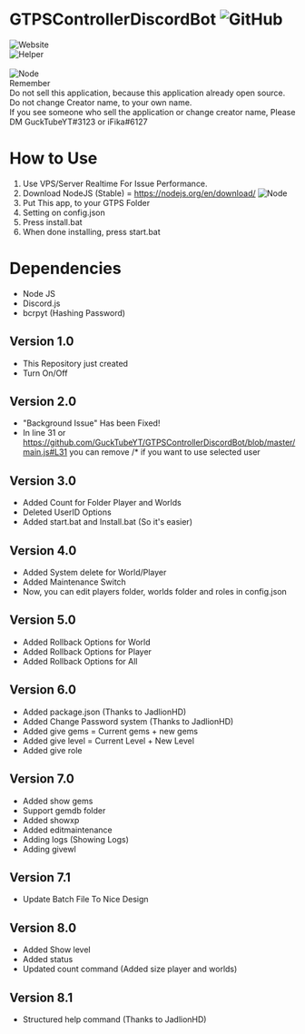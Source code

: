 # GTPSControllerDiscordBot ![GitHub](https://img.shields.io/github/license/GuckTubeYT/GTPSControllerDiscordBot?style=flat-square)
![Website](https://img.shields.io/website?down_color=red&down_message=Suspended&style=flat-square&up_color=green&up_message=Uptime&url=http%3A%2F%2Fgrowtopia1.com)
<br>
![Helper](https://img.shields.io/badge/Helper-JadlionHD%2C%20Clayne%2C%20Fikasm-blueviolet)
<br>
<br>
![Node](https://img.shields.io/badge/NODEJS-Stable-orange)
<br /> Remember
<br />Do not sell this application, because this application already open source.
<br />Do not change Creator name, to your own name.
<br />If you see someone who sell the application or change creator name, Please DM GuckTubeYT#3123 or iFika#6127
# How to Use
1. Use VPS/Server Realtime For Issue Performance.
2. Download NodeJS (Stable) = https://nodejs.org/en/download/ ![Node](https://img.shields.io/badge/NODEJS-Stable-orange)
2. Put This app, to your GTPS Folder
3. Setting on config.json
4. Press install.bat
5. When done installing, press start.bat
# Dependencies
- Node JS
- Discord.js
- bcrpyt (Hashing Password)
## Version 1.0
- This Repository just created
- Turn On/Off
## Version 2.0
- "Background Issue" Has been Fixed!
- In line 31 or https://github.com/GuckTubeYT/GTPSControllerDiscordBot/blob/master/main.js#L31 you can remove /* if you want to use selected user
## Version 3.0
- Added Count for Folder Player and Worlds
- Deleted UserID Options
- Added start.bat and Install.bat (So it's easier)
## Version 4.0
- Added System delete for World/Player
- Added Maintenance Switch
- Now, you can edit players folder, worlds folder and roles in config.json
## Version 5.0
- Added Rollback Options for World
- Added Rollback Options for Player
- Added Rollback Options for All
## Version 6.0
- Added package.json (Thanks to JadlionHD)
- Added Change Password system (Thanks to JadlionHD)
- Added give gems = Current gems + new gems
- Added give level = Current Level + New Level
- Added give role
## Version 7.0
- Added show gems
- Support gemdb folder
- Added showxp
- Added editmaintenance
- Adding logs (Showing Logs)
- Adding givewl
## Version 7.1
- Update Batch File To Nice Design
## Version 8.0
- Added Show level
- Added status
- Updated count command (Added size player and worlds)
## Version 8.1
- Structured help command (Thanks to JadlionHD)

